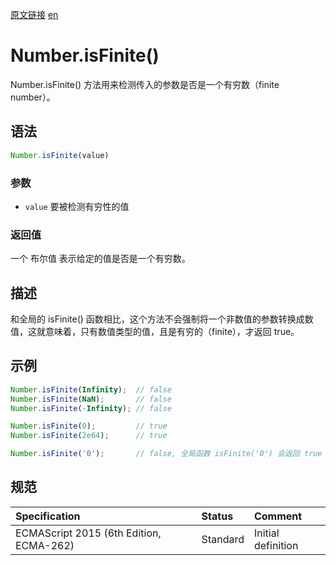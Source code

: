 <a href="https://developer.mozilla.org/zh-CN/docs/Web/JavaScript/Reference/Global_Objects/Number/isFinite" target="_blank">原文链接</a>
<a href="https://developer.mozilla.org/en-US/docs/Web/JavaScript/Reference/Global_Objects/Number/isFinite" target="_blank">en</a>

# Number.isFinite()

Number.isFinite() 方法用来检测传入的参数是否是一个有穷数（finite number）。

## 语法

```javascript
Number.isFinite(value)
```

### 参数
* `value` 要被检测有穷性的值

### 返回值

一个 布尔值 表示给定的值是否是一个有穷数。

## 描述

和全局的 isFinite() 函数相比，这个方法不会强制将一个非数值的参数转换成数值，这就意味着，只有数值类型的值，且是有穷的（finite），才返回 true。

## 示例

```javascript
Number.isFinite(Infinity);  // false
Number.isFinite(NaN);       // false
Number.isFinite(-Infinity); // false

Number.isFinite(0);         // true
Number.isFinite(2e64);      // true

Number.isFinite('0');       // false, 全局函数 isFinite('0') 会返回 true
```

## 规范

| Specification                           | Status   | Comment            |
|:----------------------------------------|:---------|:-------------------|
| ECMAScript 2015 (6th Edition, ECMA-262) | Standard | Initial definition |